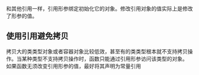 和其他引用一样，引用形参绑定初始化它的对象。修改引用对象的值实际上是修改了形参的值。
## 使用引用避免拷贝
拷贝大的类类型对象或者容器对象比较低效，甚至有的类类型根本就不支持拷贝操作。当某种类型不支持拷贝操作时，函数只能通过引用形参访问该类型的对象。
如果函数无须改变引用形参的值，最好将其声明为常量引用
